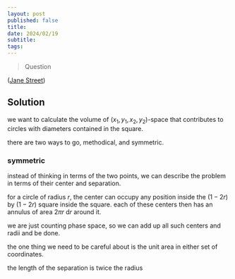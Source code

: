 ```yaml
---
layout: post
published: false
title: 
date: 2024/02/19
subtitle:
tags:
---
```


>Question

<!--more-->

([Jane Street](URL))

## Solution

we want to calculate the volume of $(x_1,y_1,x_2,y_2)$-space that contributes to circles with diameters contained in the square. 

there are two ways to go, methodical, and symmetric.

### symmetric

instead of thinking in terms of the two points, we can describe the problem in terms of their center and separation. 

for a circle of radius $r,$ the center can occupy any position inside the $(1-2r)$ by $(1-2r)$ square inside the square. each of these centers then has an annulus of area $2\pi r\ \text{d}r$ around it. 

we are just counting phase space, so we can add up all such centers and radii and be done. 

the one thing we need to be careful about is the unit area in either set of coordinates. 

the length of the separation is twice the radius

<br>
